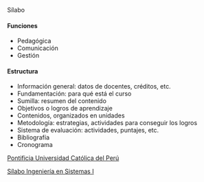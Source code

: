 Sílabo

#### Funciones

* Pedagógica
* Comunicación
* Gestión

#### Estructura

* Información general: datos de docentes, créditos, etc.
* Fundamentación: para qué está el curso
* Sumilla: resumen del contenido
* Objetivos o logros de aprendizaje
* Contenidos, organizados en unidades
* Metodología: estrategias, actividades para conseguir los logros
* Sistema de evaluación: actividades, puntajes, etc.
* Bibliografía
* Cronograma

[Pontificia Universidad Católica del Perú](http://www.idu.pucp.edu.pe/)

[Sílabo Ingeniería en Sistemas I](https://catedras.facet.unt.edu.ar/ingsoftware/ing-de-software-i/programa-ing-software-i/)